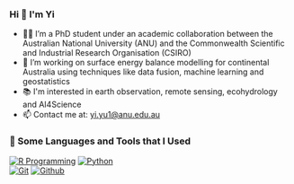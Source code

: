 ### Hi 👋 I'm Yi

- 👨‍🎓 I’m a PhD student under an academic collaboration between the Australian National University (ANU) and the Commonwealth Scientific and Industrial Research Organisation (CSIRO)
- 👜 I’m working on surface energy balance modelling for continental Australia using techniques like data fusion, machine learning and geostatistics
- 📚 I'm interested in earth observation, remote sensing, ecohydrology and AI4Science
- 📫 Contact me at: yi.yu1@anu.edu.au

### 📐 Some Languages and Tools that I Used

[![R Programming](https://img.shields.io/badge/-R%20Programming-3776AB?style=flat&logo=R&logoColor=white)](https://www.r-project.org/)
[![Python](https://img.shields.io/badge/-Python-3776AB?style=flat&logo=python&logoColor=white)](https://www.python.org/)
<br />
[![Git](https://img.shields.io/badge/-Git-F05032?style=flat&logo=git&logoColor=white)](https://git-scm.com/)
[![Github](https://img.shields.io/badge/-Github-181717?style=flat&logo=github&logoColor=white)](https://github.com/)


<!--👯 I’m looking to collaborate on ...
- 🤔 I’m looking for help with ...
- 💬 Ask me about ...

- 😄 Pronouns: ...
- ⚡ Fun fact: ...
-->

